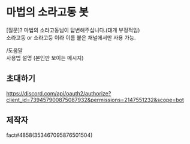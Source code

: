 # 마법의 소라고동 봇

[질문]?
마법의 소라고동님이 답변해주십니다.(대개 부정적임)  
소라고동 or 소라고둥 이라 이름 붙은 채널에서만 사용 가능.  

/도움말  
사용법 설명 (본인만 보이는 메시지)  

## 초대하기
https://discord.com/api/oauth2/authorize?client_id=739457900875087932&permissions=2147551232&scope=bot  

## 제작자
fact#4858(353467095876501504)  